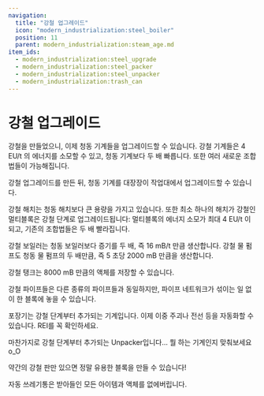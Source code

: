 ```yaml
---
navigation:
  title: "강철 업그레이드"
  icon: "modern_industrialization:steel_boiler"
  position: 11
  parent: modern_industrialization:steam_age.md
item_ids:
  - modern_industrialization:steel_upgrade
  - modern_industrialization:steel_packer
  - modern_industrialization:steel_unpacker
  - modern_industrialization:trash_can
---
```


# 강철 업그레이드

강철을 만들었으니, 이제 청동 기계들을 업그레이드할 수 있습니다. 강철 기계들은 4 EU/t 의 에너지를 소모할 수 있고, 청동 기계보다 두 배 빠릅니다. 또한 여러 새로운 조합법들이 가능해집니다.

강철 업그레이드를 만든 뒤, 청동 기계를 대장장이 작업대에서 업그레이드할 수 있습니다.

<Recipe id="modern_industrialization:steam_age/steel/steel_upgrade_asbl" />

강철 해치는 청동 해치보다 큰 용량을 가지고 있습니다. 또한 최소 하나의 해치가 강철인 멀티블록은 강철 단계로 업그레이드됩니다: 멀티블록의 에너지 소모가 최대 4 EU/t 이 되고, 기존의 조합법들은 두 배 빨라집니다.

강철 보일러는 청동 보일러보다 증기를 두 배, 즉 16 mB/t 만큼 생산합니다. 강철 물 펌프도 청동 물 펌프의 두 배만큼, 즉 5 초당 2000 mB 만큼을 생산합니다.

강철 탱크는 8000 mB 만큼의 액체를 저장할 수 있습니다.

강철 파이프들은 다른 종류의 파이프들과 동일하지만, 파이프 네트워크가 섞이는 일 없이 한 블록에 놓을 수 있습니다.

포장기는 강철 단계부터 추가되는 기계입니다. 이제 이중 주괴나 전선 등을 자동화할 수 있습니다. REI를 꼭 확인하세요.

<Recipe id="modern_industrialization:steam_age/steel/packer_asbl" />

마찬가지로 강철 단계부터 추가되는 Unpacker입니다... 뭘 하는 기계인지 맞춰보세요 o_O

<Recipe id="modern_industrialization:steam_age/steel/unpacker_asbl" />

약간의 강철 판만 있으면 정말 유용한 블록을 만들 수 있습니다!

자동 쓰레기통은 받아들인 모든 아이템과 액체를 없에버립니다.

<Recipe id="modern_industrialization:trash_can" />


